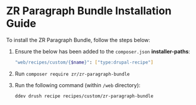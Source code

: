 # ZR Paragraph Bundle Installation Guide

To install the ZR Paragraph Bundle, follow the steps below:

1. Ensure the below has been added to the `composer.json` **installer-paths**:
    ```sh
    "web/recipes/custom/{$name}": ["type:drupal-recipe"]
    ```
2. Run `composer require zr/zr-paragraph-bundle`
3. Run the following command (within `/web` directory):

    ```sh
    ddev drush recipe recipes/custom/zr-paragraph-bundle
    ```
